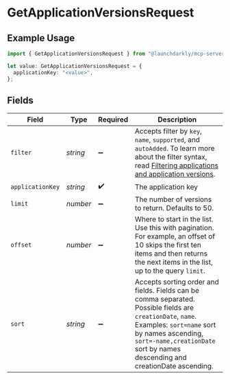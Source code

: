 # GetApplicationVersionsRequest

## Example Usage

```typescript
import { GetApplicationVersionsRequest } from "@launchdarkly/mcp-server/models/operations";

let value: GetApplicationVersionsRequest = {
  applicationKey: "<value>",
};
```

## Fields

| Field                                                                                                                                                                                                                                                              | Type                                                                                                                                                                                                                                                               | Required                                                                                                                                                                                                                                                           | Description                                                                                                                                                                                                                                                        |
| ------------------------------------------------------------------------------------------------------------------------------------------------------------------------------------------------------------------------------------------------------------------ | ------------------------------------------------------------------------------------------------------------------------------------------------------------------------------------------------------------------------------------------------------------------ | ------------------------------------------------------------------------------------------------------------------------------------------------------------------------------------------------------------------------------------------------------------------ | ------------------------------------------------------------------------------------------------------------------------------------------------------------------------------------------------------------------------------------------------------------------ |
| `filter`                                                                                                                                                                                                                                                           | *string*                                                                                                                                                                                                                                                           | :heavy_minus_sign:                                                                                                                                                                                                                                                 | Accepts filter by `key`, `name`, `supported`, and `autoAdded`. To learn more about the filter syntax, read [Filtering applications and application versions](https://launchdarkly.com/docs/api/applications-beta#filtering-applications-and-application-versions). |
| `applicationKey`                                                                                                                                                                                                                                                   | *string*                                                                                                                                                                                                                                                           | :heavy_check_mark:                                                                                                                                                                                                                                                 | The application key                                                                                                                                                                                                                                                |
| `limit`                                                                                                                                                                                                                                                            | *number*                                                                                                                                                                                                                                                           | :heavy_minus_sign:                                                                                                                                                                                                                                                 | The number of versions to return. Defaults to 50.                                                                                                                                                                                                                  |
| `offset`                                                                                                                                                                                                                                                           | *number*                                                                                                                                                                                                                                                           | :heavy_minus_sign:                                                                                                                                                                                                                                                 | Where to start in the list. Use this with pagination. For example, an offset of 10 skips the first ten items and then returns the next items in the list, up to the query `limit`.                                                                                 |
| `sort`                                                                                                                                                                                                                                                             | *string*                                                                                                                                                                                                                                                           | :heavy_minus_sign:                                                                                                                                                                                                                                                 | Accepts sorting order and fields. Fields can be comma separated. Possible fields are `creationDate`, `name`. Examples: `sort=name` sort by names ascending, `sort=-name,creationDate` sort by names descending and creationDate ascending.                         |